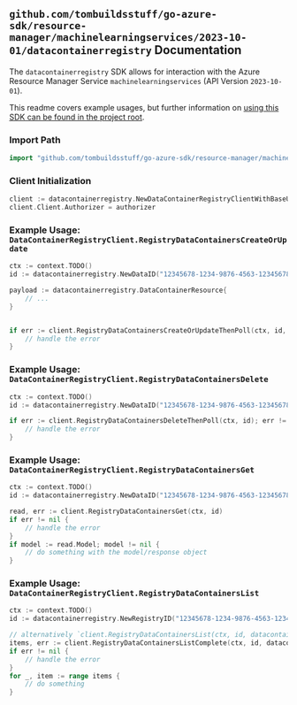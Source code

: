 
## `github.com/tombuildsstuff/go-azure-sdk/resource-manager/machinelearningservices/2023-10-01/datacontainerregistry` Documentation

The `datacontainerregistry` SDK allows for interaction with the Azure Resource Manager Service `machinelearningservices` (API Version `2023-10-01`).

This readme covers example usages, but further information on [using this SDK can be found in the project root](https://github.com/tombuildsstuff/go-azure-sdk/tree/main/docs).

### Import Path

```go
import "github.com/tombuildsstuff/go-azure-sdk/resource-manager/machinelearningservices/2023-10-01/datacontainerregistry"
```


### Client Initialization

```go
client := datacontainerregistry.NewDataContainerRegistryClientWithBaseURI("https://management.azure.com")
client.Client.Authorizer = authorizer
```


### Example Usage: `DataContainerRegistryClient.RegistryDataContainersCreateOrUpdate`

```go
ctx := context.TODO()
id := datacontainerregistry.NewDataID("12345678-1234-9876-4563-123456789012", "example-resource-group", "registryValue", "dataValue")

payload := datacontainerregistry.DataContainerResource{
	// ...
}


if err := client.RegistryDataContainersCreateOrUpdateThenPoll(ctx, id, payload); err != nil {
	// handle the error
}
```


### Example Usage: `DataContainerRegistryClient.RegistryDataContainersDelete`

```go
ctx := context.TODO()
id := datacontainerregistry.NewDataID("12345678-1234-9876-4563-123456789012", "example-resource-group", "registryValue", "dataValue")

if err := client.RegistryDataContainersDeleteThenPoll(ctx, id); err != nil {
	// handle the error
}
```


### Example Usage: `DataContainerRegistryClient.RegistryDataContainersGet`

```go
ctx := context.TODO()
id := datacontainerregistry.NewDataID("12345678-1234-9876-4563-123456789012", "example-resource-group", "registryValue", "dataValue")

read, err := client.RegistryDataContainersGet(ctx, id)
if err != nil {
	// handle the error
}
if model := read.Model; model != nil {
	// do something with the model/response object
}
```


### Example Usage: `DataContainerRegistryClient.RegistryDataContainersList`

```go
ctx := context.TODO()
id := datacontainerregistry.NewRegistryID("12345678-1234-9876-4563-123456789012", "example-resource-group", "registryValue")

// alternatively `client.RegistryDataContainersList(ctx, id, datacontainerregistry.DefaultRegistryDataContainersListOperationOptions())` can be used to do batched pagination
items, err := client.RegistryDataContainersListComplete(ctx, id, datacontainerregistry.DefaultRegistryDataContainersListOperationOptions())
if err != nil {
	// handle the error
}
for _, item := range items {
	// do something
}
```
